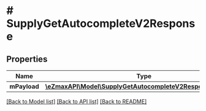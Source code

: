 # # SupplyGetAutocompleteV2Response

## Properties

Name | Type | Description | Notes
------------ | ------------- | ------------- | -------------
**mPayload** | [**\eZmaxAPI\Model\SupplyGetAutocompleteV2ResponseMPayload**](SupplyGetAutocompleteV2ResponseMPayload.md) |  |

[[Back to Model list]](../../README.md#models) [[Back to API list]](../../README.md#endpoints) [[Back to README]](../../README.md)
